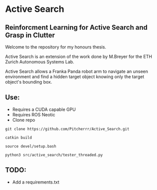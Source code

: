 # Active Search

## Reinforcment Learning for Active Search and Grasp in Clutter 

Welcome to the repository for my honours thesis.

Active Search is an extension of the work done by M.Breyer for the ETH Zurich Autonomous Systems Lab.

Active Search allows a Franka Panda robot arm to navigate an unseen environment and find a hidden target object knowing only the target object's bounding box.

## Use:
* Requires a CUDA capable GPU
* Requires ROS Neotic
* Clone repo
```
git clone https://github.com/Pitcherrr/Active_Search.git
```

```
catkin build
```

```
source devel/setup.bash
```

```
python3 src/active_search/tester_threaded.py
```

## TODO:

* Add a requirements.txt